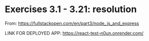 # Exercises 3.1 - 3.21: resolution

From: https://fullstackopen.com/en/part3/node_js_and_express

LINK FOR DEPLOYED APP: https://react-test-n0un.onrender.com/
